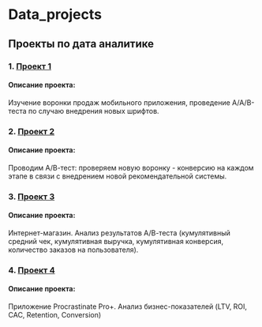 # Data_projects
## Проекты по дата аналитике

### 1. [Проект 1](https://github.com/SergeiNitkin/Data_projects/blob/main/Projects/Project_1.ipynb)
#### Описание проекта:
Изучение воронки продаж мобильного приложения, проведение А/А/В-теста по случаю внедрения новых шрифтов.
### 2. [Проект 2](https://github.com/SergeiNitkin/Data_projects/blob/main/Projects/Project_2.ipynb)
#### Описание проекта:
Проводим А/В-тест: проверяем новую воронку - конверсию на каждом этапе в связи с внедрением новой рекомендательной системы.
### 3. [Проект 3](https://github.com/SergeiNitkin/Data_projects/blob/main/Projects/Project_3.ipynb)
#### Описание проекта:
Интернет-магазин. Анализ результатов А/В-теста (кумулятивный средний чек, кумулятивная выручка, кумулятивная конверсия, количество заказов на пользователя).
### 4. [Проект 4](https://github.com/SergeiNitkin/Data_projects/blob/main/Projects/Project_4.ipynb)
#### Описание проекта:
Приложение Procrastinate Pro+. Анализ бизнес-показателей (LTV, ROI, CAC, Retention, Conversion)

